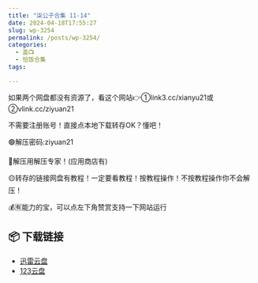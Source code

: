 ```yaml
---
title: "柒公子合集 11-14"
date: 2024-04-18T17:55:27
slug: wp-3254
permalink: /posts/wp-3254/
categories:
  - 盖📺
  - 恰饭合集
tags:

---
```


如果两个网盘都没有资源了，看这个网站👉①link3.cc/xianyu21或②vlink.cc/ziyuan21

不需要注册账号！直接点本地下载转存OK？懂吧！

🟢解压密码:ziyuan21

🔵解压用解压专家！(应用商店有)

🟡转存的链接网盘有教程！一定要看教程！按教程操作！不按教程操作你不会解压！

💰🈶能力的宝，可以点左下角赞赏支持一下网站运行

## 📦 下载链接
- [迅雷云盘](https://blziyuan21.com/pay-download/3254?key=9d31b2fb42&down_id=0)
- [123云盘](https://blziyuan21.com/pay-download/3254?key=9d31b2fb42&down_id=1)

